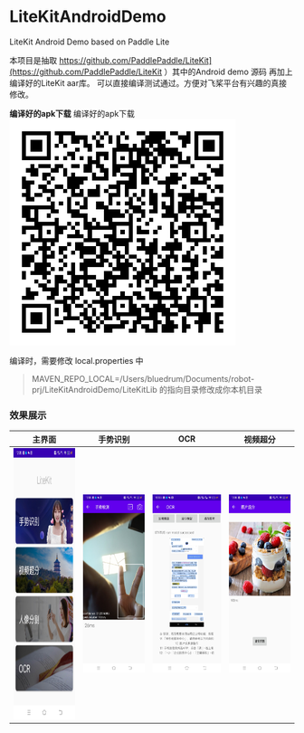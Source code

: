 # LiteKitAndroidDemo
LiteKit Android Demo based on Paddle Lite

本项目是抽取 https://github.com/PaddlePaddle/LiteKit](https://github.com/PaddlePaddle/LiteKit ）其中的Android demo 源码
再加上编译好的LiteKit aar库。 可以直接编译测试通过。方便对飞桨平台有兴趣的真接修改。



**编译好的apk下载**
编译好的apk下载
![apk 下载](./app-qr.png)


编译时，需要修改 
 local.properties 中
> MAVEN_REPO_LOCAL=/Users/bluedrum/Documents/robot-prj/LiteKitAndroidDemo/LiteKitLib
的指向目录修改成你本机目录


### 效果展示
| 主界面 | 手势识别 | OCR |  视频超分 |
| --- | --- |--- |--- |
| <div align=center><img width="320" height="480"  src="p1.jpg"/></div> | <div align=center><img width="320" height="315"  src="p2.jpg"/></div> |<div align=center><img width="320" height="315"  src="p3.jpg"/></div> |<div align=center><img width="320" height="315"  src="p4.jpg"/></div> |

